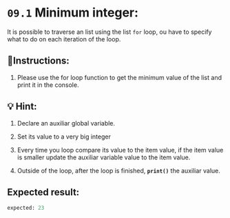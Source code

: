 # `09.1` Minimum integer:

It is possible to traverse an list using the list `for` loop, ou have to specify what to do on each iteration of the loop.


## 📝Instructions:

1. Please use the for loop function to get the minimum value of the list and print it in the console.

## :bulb: Hint:

1. Declare an auxiliar global variable.

2. Set its value to a very big integer

3. Every time you loop compare its value to the item value, if the item value is smaller update the auxiliar variable value to the item value.

4. Outside of the loop, after the loop is finished, **`print()`** the auxiliar value.

## Expected result:

```py
expected: 23
```